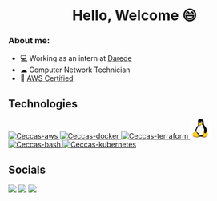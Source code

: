<h1 align="center"> Hello, Welcome 😄</h1>

### About me:
* 💻 Working as an intern at [Darede](https://www.darede.com.br/)
* ☁  Computer Network Technician
* 🏅 [AWS Certified](https://www.credly.com/users/gabrieltorres)

<h2 align="left">Technologies</h2>
<p align="left"> 
<a href="https://aws.amazon.com" target="_blank" rel="noreferrer"> <img src="https://www.vectorlogo.zone/logos/amazon_aws/amazon_aws-icon.svg" alt="Ceccas-aws" width="40" height="40"/> </a> <!--   -->
<a href="https://www.docker.com/" target="_blank" rel="noreferrer"> <img src="https://cdn.jsdelivr.net/gh/devicons/devicon/icons/docker/docker-original.svg" alt="Ceccas-docker" width="40" height="40"/> </a> <!--   -->
<a href="https://www.terraform.io/" target="_blank" rel="noreferrer"> <img src="https://www.vectorlogo.zone/logos/terraformio/terraformio-icon.svg" alt="Ceccas-terraform" width="40" height="40"/> </a> <!--   --> 
<a href="https://www.linux.org/" target="_blank" rel="noreferrer"> <img src="https://raw.githubusercontent.com/devicons/devicon/master/icons/linux/linux-original.svg" alt="Ceccas-linux" width="40" height="40"/> </a> <!--   -->
<a href="https://www.gnu.org/software/bash/" target="_blank" rel="noreferrer"> <img src="https://www.vectorlogo.zone/logos/gnu_bash/gnu_bash-icon.svg" alt="Ceccas-bash" width="40" height="40"/> </a> <!--   -->
<a href="https://kubernetes.io" target="_blank" rel="noreferrer"> <img src="https://cdn.jsdelivr.net/gh/devicons/devicon/icons/kubernetes/kubernetes-plain.svg" alt="Ceccas-kubernetes" width="40" height="40"/> </a> <!--   -->
</p>

## Socials
<div>
<a href="https://www.linkedin.com/in/gabriel-torres-cecconi-1a395522b/" target="_blank">
<img src="https://img.shields.io/badge/-LinkedIn-%230077B5?style=for-the-badge&logo=linkedin&logoColor=white" target="_blank"></a>
<a href = "mailto:gabriel.cecconi25@gmail.com"><img src="https://img.shields.io/badge/-Gmail-%23333?style=for-the-badge&logo=gmail&logoColor=white" target="_blank"></a>
<a href="https://www.instagram.com/gabrielt.cecconi/" target="_blank"><img src="https://img.shields.io/badge/-Instagram-%23E4405F?style=for-the-badge&logo=instagram&logoColor=white" target="_blank"></a>
